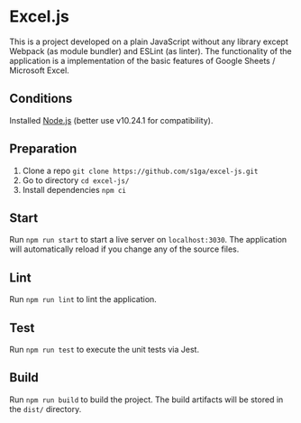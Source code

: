 # Excel.js

This is a project developed on a plain JavaScript without any library except Webpack (as module bundler) and ESLint (as linter). The functionality of the application is a implementation of the basic features of Google Sheets / Microsoft Excel.

## Conditions

Installed [Node.js](https://nodejs.org/en/download) (better use v10.24.1 for compatibility).

## Preparation

1. Clone a repo
`git clone https://github.com/s1ga/excel-js.git`
2. Go to directory `cd excel-js/`
3. Install dependencies `npm ci`

## Start

Run `npm run start` to start a live server on `localhost:3030`. The application will automatically reload if you change any of the source files.

## Lint

Run `npm run lint` to lint the application.

## Test

Run `npm run test` to execute the unit tests via Jest.

## Build

Run `npm run build` to build the project. The build artifacts will be stored in the `dist/` directory.
